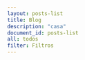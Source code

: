 ```yaml
---
layout: posts-list
title: Blog
description: "casa"
document_id: posts-list
all: todos
filter: Filtros
---
```

